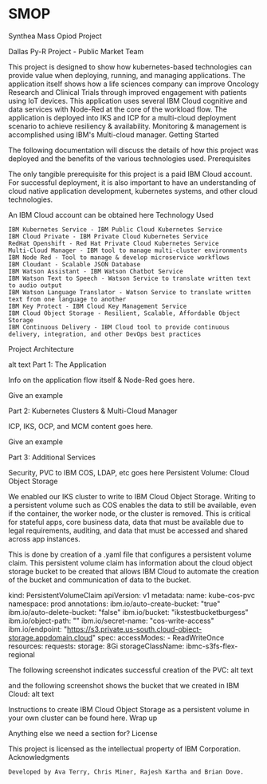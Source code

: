 # SMOP
Synthea Mass Opiod Project

Dallas Py-R Project - Public Market Team

This project is designed to show how kubernetes-based technologies can provide value when deploying, running, and managing applications. The application itself shows how a life sciences company can improve Oncology Research and Clinical Trials through improved engagement with patients using IoT devices. This application uses several IBM Cloud cognitive and data services with Node-Red at the core of the workload flow. The application is deployed into IKS and ICP for a multi-cloud deployment scenario to achieve resiliency & availability. Monitoring & management is accomplished using IBM's Multi-cloud manager.
Getting Started

The following documentation will discuss the details of how this project was deployed and the benefits of the various technologies used.
Prerequisites

The only tangible prerequisite for this project is a paid IBM Cloud account. For successful deployment, it is also important to have an understanding of cloud native application development, kubernetes systems, and other cloud technologies.

An IBM Cloud account can be obtained here
Technology Used

    IBM Kubernetes Service - IBM Public Cloud Kubernetes Service
    IBM Cloud Private - IBM Private Cloud Kubernetes Service
    RedHat Openshift - Red Hat Private Cloud Kubernetes Service
    Multi-Cloud Manager - IBM tool to manage multi-cluster environments
    IBM Node Red - Tool to manage & develop microservice workflows
    IBM Cloudant - Scalable JSON Database
    IBM Watson Assistant - IBM Watson Chatbot Service
    IBM Watson Text to Speech - Watson Service to translate written text to audio output
    IBM Watson Language Translator - Watson Service to translate written text from one language to another
    IBM Key Protect - IBM Cloud Key Management Service
    IBM Cloud Object Storage - Resilient, Scalable, Affordable Object Storage
    IBM Continuous Delivery - IBM Cloud tool to provide continuous delivery, integration, and other DevOps best practices

Project Architecture

alt text
Part 1: The Application

Info on the application flow itself & Node-Red goes here.

Give an example

Part 2: Kubernetes Clusters & Multi-Cloud Manager

ICP, IKS, OCP, and MCM content goes here.

Give an example

Part 3: Additional Services

Security, PVC to IBM COS, LDAP, etc goes here
Persistent Volume: Cloud Object Storage

We enabled our IKS cluster to write to IBM Cloud Object Storage. Writing to a persistent volume such as COS enables the data to still be available, even if the container, the worker node, or the cluster is removed. This is critical for stateful apps, core business data, data that must be available due to legal requirements, auditing, and data that must be accessed and shared across app instances.

This is done by creation of a .yaml file that configures a persistent volume claim. This persistent volume claim has information about the cloud object storage bucket to be created that allows IBM Cloud to automate the creation of the bucket and communication of data to the bucket.

kind: PersistentVolumeClaim
apiVersion: v1
metadata:
  name: kube-cos-pvc
  namespace: prod
  annotations:
    ibm.io/auto-create-bucket: "true"
    ibm.io/auto-delete-bucket: "false"
    ibm.io/bucket: "ikstestbucketburgess"
    ibm.io/object-path: ""
    ibm.io/secret-name: "cos-write-access"
    ibm.io/endpoint: "https://s3.private.us-south.cloud-object-storage.appdomain.cloud"
spec:
  accessModes:
    - ReadWriteOnce
  resources:
    requests:
      storage: 8Gi 
  storageClassName: ibmc-s3fs-flex-regional

The following screenshot indicates successful creation of the PVC: alt text

and the following screenshot shows the bucket that we created in IBM Cloud: alt text

Instructions to create IBM Cloud Object Storage as a persistent volume in your own cluster can be found here.
Wrap up

Anything else we need a section for?
License

This project is licensed as the intellectual property of IBM Corporation.
Acknowledgments

    Developed by Ava Terry, Chris Miner, Rajesh Kartha and Brian Dove.
    
